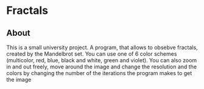 # Fractals
## About
This is a small university project. A program, that allows to obsebve fractals, created by the Mandelbrot set. 
You can use one of 6 color schemes (multicolor, red, blue, black and white, green and violet). You can also zoom in and out freely, move around the image and change the resolution and the colors by changing the number of the iterations the program makes to get the image
